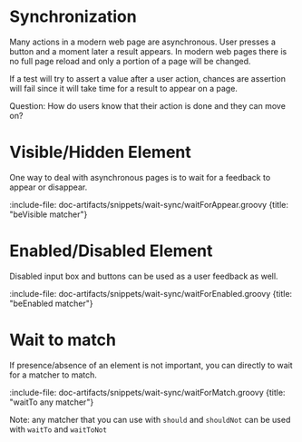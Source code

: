 # Synchronization

Many actions in a modern web page are asynchronous. User presses a button and a moment later a result appears.
In modern web pages there is no full page reload and only a portion of a page will be changed. 

If a test will try to assert a value after a user action, chances are assertion will fail since it will take time 
for a result to appear on a page. 

Question: How do users know that their action is done and they can move on?  

# Visible/Hidden Element

One way to deal with asynchronous pages is to wait for a feedback to appear or disappear.

:include-file: doc-artifacts/snippets/wait-sync/waitForAppear.groovy {title: "beVisible matcher"}

# Enabled/Disabled Element

Disabled input box and buttons can be used as a user feedback as well.

:include-file: doc-artifacts/snippets/wait-sync/waitForEnabled.groovy {title: "beEnabled matcher"}

# Wait to match

If presence/absence of an element is not important, you can directly to wait for a matcher to match.

:include-file: doc-artifacts/snippets/wait-sync/waitForMatch.groovy {title: "waitTo any matcher"}

Note: any matcher that you can use with `should` and `shouldNot` can be used with `waitTo` and `waitToNot`
